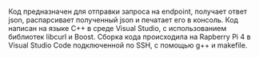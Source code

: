 Код предназначен для отправки запроса на endpoint, получает ответ json, распарсивает полученный json и печатает его в консоль. Код написан на языке C++ в среде Visual Studio, с использованием библиотек libcurl и Boost. 
Сборка кода происходила на Rapberry Pi 4 в Visual Studio Code подключенной по SSH, с помощью g++ и makefile.
